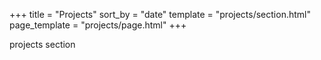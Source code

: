 +++
title = "Projects"
sort_by = "date"
template = "projects/section.html"
page_template = "projects/page.html"
+++

projects section